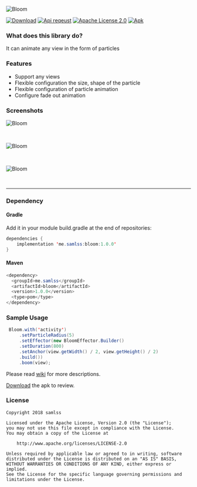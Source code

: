 ![Bloom](https://github.com/samlss/Bloom/blob/master/screenshots/bloom.png)

 [![Download](https://api.bintray.com/packages/samlss/maven/bloom/images/download.svg)](https://bintray.com/samlss/maven/bloom/_latestVersion) [![Api reqeust](https://img.shields.io/badge/API-11+-brightgreen.svg?style=flat)](https://android-arsenal.com/api?level=11#l11)    [![Apache License 2.0](https://img.shields.io/hexpm/l/plug.svg)](https://github.com/samlss/Bloom/blob/master/LICENSE)  [![Apk](https://img.shields.io/badge/apk-download-orange.svg)](https://github.com/samlss/Bloom/blob/master/apks/Bloom-V1.0.0.apk?raw=true)  

### What does this library do?
It can animate any view in the form of particles

### Features
- Support any views
- Flexible configuration the size, shape of the particle
- Flexible configuration of particle animation
- Configure fade out animation

### Screenshots

![Bloom](https://github.com/samlss/Bloom/blob/master/screenshots/screenshot1.gif)

<br>

![Bloom](https://github.com/samlss/Bloom/blob/master/screenshots/screenshot2.gif)

<br>

![Bloom](https://github.com/samlss/Bloom/blob/master/screenshots/screenshot3.gif)

<br>

------
### Dependency

#### Gradle
Add it in your module build.gradle at the end of repositories:
  ```java
  dependencies {
      implementation 'me.samlss:bloom:1.0.0'
  }
  ```

#### Maven
```java
<dependency>
  <groupId>me.samlss</groupId>
  <artifactId>bloom</artifactId>
  <version>1.0.0</version>
  <type>pom</type>
</dependency>
```

### Sample Usage

```java
 Bloom.with('activity')
     .setParticleRadius(5)
     .setEffector(new BloomEffector.Builder()
     .setDuration(800)
     .setAnchor(view.getWidth() / 2, view.getHeight() / 2)
     .build())
     .boom(view);
```



Please read [wiki](https://github.com/samlss/Bloom/wiki) for more descriptions.

[Download](https://github.com/samlss/Bloom/blob/master/apks/Bloom-V1.0.0.apk?raw=true) the apk to review.

### License

```
Copyright 2018 samlss

Licensed under the Apache License, Version 2.0 (the "License");
you may not use this file except in compliance with the License.
You may obtain a copy of the License at

    http://www.apache.org/licenses/LICENSE-2.0

Unless required by applicable law or agreed to in writing, software
distributed under the License is distributed on an "AS IS" BASIS,
WITHOUT WARRANTIES OR CONDITIONS OF ANY KIND, either express or implied.
See the License for the specific language governing permissions and
limitations under the License.
```
